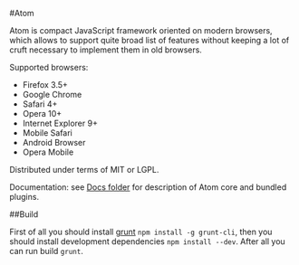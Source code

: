 #Atom

Atom is compact JavaScript framework oriented on modern browsers, which allows
to support quite broad list of features without keeping a lot of cruft necessary
to implement them in old browsers.

Supported browsers:

* Firefox 3.5+
* Google Chrome
* Safari 4+
* Opera 10+
* Internet Explorer 9+
* Mobile Safari
* Android Browser
* Opera Mobile

Distributed under terms of MIT or LGPL.

Documentation: see [Docs folder](/master/Docs) for description of Atom core and bundled plugins.

##Build

First of all you should install [grunt](http://gruntjs.com) `npm install -g grunt-cli`, then you should install development dependencies `npm install --dev`. After all you can run build `grunt`.

